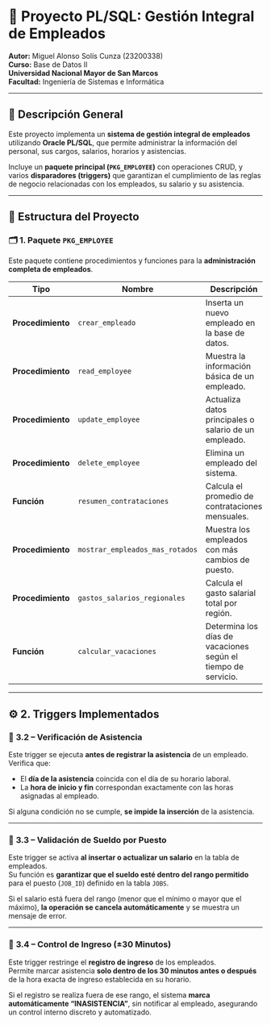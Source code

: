 # 🧾 Proyecto PL/SQL: Gestión Integral de Empleados  

**Autor:** Miguel Alonso Solís Cunza (23200338)  
**Curso:** Base de Datos II  
**Universidad Nacional Mayor de San Marcos**  
**Facultad:** Ingeniería de Sistemas e Informática  

---

## 📘 Descripción General  

Este proyecto implementa un **sistema de gestión integral de empleados** utilizando **Oracle PL/SQL**, que permite administrar la información del personal, sus cargos, salarios, horarios y asistencias.  

Incluye un **paquete principal (`PKG_EMPLOYEE`)** con operaciones CRUD, y varios **disparadores (triggers)** que garantizan el cumplimiento de las reglas de negocio relacionadas con los empleados, su salario y su asistencia.  

---

## 🧩 Estructura del Proyecto  

### 🗂️ 1. Paquete `PKG_EMPLOYEE`

Este paquete contiene procedimientos y funciones para la **administración completa de empleados**.  

| Tipo | Nombre | Descripción |
|------|---------|-------------|
| **Procedimiento** | `crear_empleado` | Inserta un nuevo empleado en la base de datos. |
| **Procedimiento** | `read_employee` | Muestra la información básica de un empleado. |
| **Procedimiento** | `update_employee` | Actualiza datos principales o salario de un empleado. |
| **Procedimiento** | `delete_employee` | Elimina un empleado del sistema. |
| **Función** | `resumen_contrataciones` | Calcula el promedio de contrataciones mensuales. |
| **Procedimiento** | `mostrar_empleados_mas_rotados` | Muestra los empleados con más cambios de puesto. |
| **Procedimiento** | `gastos_salarios_regionales` | Calcula el gasto salarial total por región. |
| **Función** | `calcular_vacaciones` | Determina los días de vacaciones según el tiempo de servicio. |

---

## ⚙️ 2. Triggers Implementados  

### 🔹 **3.2 – Verificación de Asistencia**

Este trigger se ejecuta **antes de registrar la asistencia** de un empleado.  
Verifica que:  
- El **día de la asistencia** coincida con el día de su horario laboral.  
- La **hora de inicio y fin** correspondan exactamente con las horas asignadas al empleado.  

Si alguna condición no se cumple, **se impide la inserción** de la asistencia.  

---

### 🔹 **3.3 – Validación de Sueldo por Puesto**

Este trigger se activa **al insertar o actualizar un salario** en la tabla de empleados.  
Su función es **garantizar que el sueldo esté dentro del rango permitido** para el puesto (`JOB_ID`) definido en la tabla `JOBS`.  

Si el salario está fuera del rango (menor que el mínimo o mayor que el máximo), **la operación se cancela automáticamente** y se muestra un mensaje de error.  

---

### 🔹 **3.4 – Control de Ingreso (±30 Minutos)**

Este trigger restringe el **registro de ingreso** de los empleados.  
Permite marcar asistencia **solo dentro de los 30 minutos antes o después** de la hora exacta de ingreso establecida en su horario.  

Si el registro se realiza fuera de ese rango, el sistema **marca automáticamente “INASISTENCIA”**, sin notificar al empleado, asegurando un control interno discreto y automatizado.  

